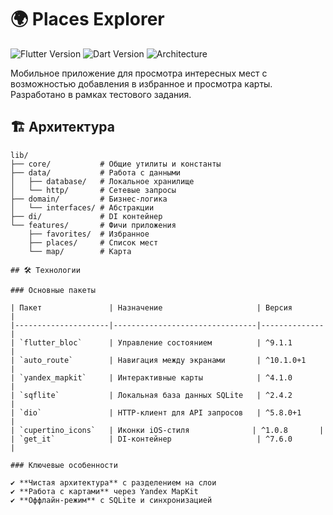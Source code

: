 # 🌍 Places Explorer

<img src="https://img.shields.io/badge/Flutter-3.13.9-blue?logo=flutter" alt="Flutter Version">
<img src="https://img.shields.io/badge/Dart-3.1.5-blue?logo=dart" alt="Dart Version">
<img src="https://img.shields.io/badge/Architecture-Clean%20Architecture-green" alt="Architecture">

Мобильное приложение для просмотра интересных мест с возможностью добавления в избранное и просмотра карты. Разработано в рамках тестового задания.

## 🏗 Архитектура

```plaintext
lib/
├── core/           # Общие утилиты и константы
├── data/           # Работа с данными
│   ├── database/   # Локальное хранилище
│   └── http/       # Сетевые запросы
├── domain/         # Бизнес-логика
│   └── interfaces/ # Абстракции
├── di/             # DI контейнер
└── features/       # Фичи приложения
    ├── favorites/  # Избранное
    ├── places/     # Список мест
    └── map/        # Карта

## 🛠 Технологии

### Основные пакеты

| Пакет               | Назначение                     | Версия       |
|---------------------|--------------------------------|--------------|
| `flutter_bloc`      | Управление состоянием          | ^9.1.1       |
| `auto_route`        | Навигация между экранами       | ^10.1.0+1    |
| `yandex_mapkit`     | Интерактивные карты            | ^4.1.0       |
| `sqflite`           | Локальная база данных SQLite   | ^2.4.2       |
| `dio`               | HTTP-клиент для API запросов   | ^5.8.0+1     |
| `cupertino_icons`   | Иконки iOS-стиля              | ^1.0.8       |
| `get_it`            | DI-контейнер                   | ^7.6.0       |

### Ключевые особенности

✔ **Чистая архитектура** с разделением на слои  
✔ **Работа с картами** через Yandex MapKit  
✔ **Оффлайн-режим** с SQLite и синхронизацией  

